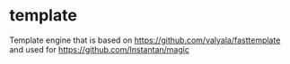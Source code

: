 # template

Template engine that is based on https://github.com/valyala/fasttemplate and used for https://github.com/Instantan/magic 
